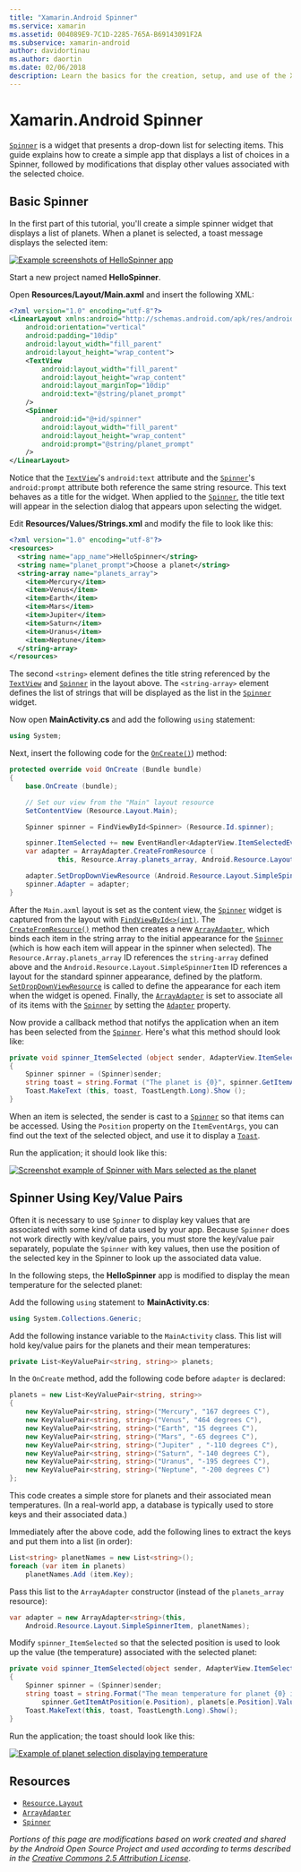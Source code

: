```yaml
---
title: "Xamarin.Android Spinner"
ms.service: xamarin
ms.assetid: 004089E9-7C1D-2285-765A-B69143091F2A
ms.subservice: xamarin-android
author: davidortinau
ms.author: daortin
ms.date: 02/06/2018
description: Learn the basics for the creation, setup, and use of the Xamarin.Android Spinner with supporting information and screenshots.
---
```


# Xamarin.Android Spinner

[`Spinner`](xref:Android.Widget.Spinner)
is a widget that presents a drop-down list for selecting items. This 
guide explains how to create a simple app that displays a list of 
choices in a Spinner, followed by modifications that display other
values associated with the selected choice.

## Basic Spinner

In the first part of this tutorial, you'll create a simple spinner
widget that displays a list of planets. When a planet is selected, a
toast message displays the selected item:

[![Example screenshots of HelloSpinner app](spinner-images/01-example-screenshots-sml.png)](spinner-images/01-example-screenshots.png#lightbox)

Start a new project named **HelloSpinner**.

Open **Resources/Layout/Main.axml** and insert the following XML:

```xml
<?xml version="1.0" encoding="utf-8"?>
<LinearLayout xmlns:android="http://schemas.android.com/apk/res/android"
    android:orientation="vertical"
    android:padding="10dip"
    android:layout_width="fill_parent"
    android:layout_height="wrap_content">
    <TextView
        android:layout_width="fill_parent"
        android:layout_height="wrap_content"
        android:layout_marginTop="10dip"
        android:text="@string/planet_prompt"
    />
    <Spinner
        android:id="@+id/spinner"
        android:layout_width="fill_parent"
        android:layout_height="wrap_content"
        android:prompt="@string/planet_prompt"
    />
</LinearLayout>
```

Notice that the
[`TextView`](xref:Android.Widget.TextView)'s `android:text`
attribute and the
[`Spinner`](xref:Android.Widget.Spinner)'s `android:prompt`
attribute both reference the same string resource. This text
behaves as a title for the widget. When applied to the
[`Spinner`](xref:Android.Widget.Spinner), the title text will
appear in the selection dialog that appears upon selecting the
widget.

Edit **Resources/Values/Strings.xml** and modify the file to look
like this:

```xml
<?xml version="1.0" encoding="utf-8"?>
<resources>
  <string name="app_name">HelloSpinner</string>
  <string name="planet_prompt">Choose a planet</string>
  <string-array name="planets_array">
    <item>Mercury</item>
    <item>Venus</item>
    <item>Earth</item>
    <item>Mars</item>
    <item>Jupiter</item>
    <item>Saturn</item>
    <item>Uranus</item>
    <item>Neptune</item>
  </string-array>
</resources>
```

The second `<string>` element defines the title string referenced
by the
[`TextView`](xref:Android.Widget.TextView) and
[`Spinner`](xref:Android.Widget.Spinner) in the layout above.
The `<string-array>` element defines the list of strings that will
be displayed as the list in the
[`Spinner`](xref:Android.Widget.Spinner) widget.

Now open **MainActivity.cs** and add the following `using`
statement:

```csharp
using System;
```

Next, insert the following code for the
[`OnCreate()`](xref:Android.App.Activity.OnCreate*))
method:

```csharp
protected override void OnCreate (Bundle bundle)
{
    base.OnCreate (bundle);

    // Set our view from the "Main" layout resource
    SetContentView (Resource.Layout.Main);

    Spinner spinner = FindViewById<Spinner> (Resource.Id.spinner);

    spinner.ItemSelected += new EventHandler<AdapterView.ItemSelectedEventArgs> (spinner_ItemSelected);
    var adapter = ArrayAdapter.CreateFromResource (
            this, Resource.Array.planets_array, Android.Resource.Layout.SimpleSpinnerItem);

    adapter.SetDropDownViewResource (Android.Resource.Layout.SimpleSpinnerDropDownItem);
    spinner.Adapter = adapter;
}
```

After the `Main.axml` layout is set as the content view, the
[`Spinner`](xref:Android.Widget.Spinner) widget is captured
from the layout with
[`FindViewById<>(int)`](xref:Android.App.Activity.FindViewById*).
The
[`CreateFromResource()`](xref:Android.Widget.ArrayAdapter.CreateFromResource*)
method then creates a new
[`ArrayAdapter`](xref:Android.Widget.ArrayAdapter), which
binds each item in the string array to the initial appearance for
the
[`Spinner`](xref:Android.Widget.Spinner) (which is how each
item will appear in the spinner when selected). The
`Resource.Array.planets_array` ID references the `string-array`
defined above and the `Android.Resource.Layout.SimpleSpinnerItem`
ID references a layout for the standard spinner appearance, defined
by the platform.
[`SetDropDownViewResource`](xref:Android.Widget.ArrayAdapter.SetDropDownViewResource*)
is called to define the appearance for each item when the widget is
opened. Finally, the
[`ArrayAdapter`](xref:Android.Widget.ArrayAdapter) is set to
associate all of its items with the
[`Spinner`](xref:Android.Widget.Spinner) by setting the
[`Adapter`](xref:Android.Widget.ArrayAdapter) property.

Now provide a callback method that notifys the application when an
item has been selected from the
[`Spinner`](xref:Android.Widget.Spinner). Here's what this
method should look like:

```csharp
private void spinner_ItemSelected (object sender, AdapterView.ItemSelectedEventArgs e)
{
    Spinner spinner = (Spinner)sender;
    string toast = string.Format ("The planet is {0}", spinner.GetItemAtPosition (e.Position));
    Toast.MakeText (this, toast, ToastLength.Long).Show ();
}
```

When an item is selected, the sender is cast to a
[`Spinner`](xref:Android.Widget.Spinner) so that items can be
accessed. Using the `Position` property on the `ItemEventArgs`, you
can find out the text of the selected object, and use it to display
a
[`Toast`](xref:Android.Widget.Toast).

Run the application; it should look like this:

[![Screenshot example of Spinner with Mars selected as the planet](spinner-images/02-basic-example-sml.png)](spinner-images/02-basic-example.png#lightbox)

## Spinner Using Key/Value Pairs

Often it is necessary to use `Spinner` to display key values that are
associated with some kind of data used by your app. Because `Spinner`
does not work directly with key/value pairs, you must store the
key/value pair separately, populate the `Spinner` with key values, then
use the position of the selected key in the Spinner to look up the
associated data value. 

In the following steps, the **HelloSpinner** app is modified to display
the mean temperature for the selected planet:

Add the following `using` statement to **MainActivity.cs**:

```csharp
using System.Collections.Generic;
```

Add the following instance variable to the `MainActivity` class.
This list will hold key/value pairs for the planets and their mean
temperatures:

```csharp
private List<KeyValuePair<string, string>> planets;
```

In the `OnCreate` method, add the following code before
`adapter` is declared:

```csharp
planets = new List<KeyValuePair<string, string>>
{
    new KeyValuePair<string, string>("Mercury", "167 degrees C"),
    new KeyValuePair<string, string>("Venus", "464 degrees C"),
    new KeyValuePair<string, string>("Earth", "15 degrees C"),
    new KeyValuePair<string, string>("Mars", "-65 degrees C"),
    new KeyValuePair<string, string>("Jupiter" , "-110 degrees C"),
    new KeyValuePair<string, string>("Saturn", "-140 degrees C"),
    new KeyValuePair<string, string>("Uranus", "-195 degrees C"),
    new KeyValuePair<string, string>("Neptune", "-200 degrees C")
};
```

This code creates a simple store for planets and their
associated mean temperatures. (In a real-world app, a database
is typically used to store keys and their associated data.)

Immediately after the above code, add the following lines to
extract the keys and put them into a list (in order):

```csharp
List<string> planetNames = new List<string>();
foreach (var item in planets)
    planetNames.Add (item.Key);
```

Pass this list to the `ArrayAdapter` constructor (instead of the
`planets_array` resource):

```csharp
var adapter = new ArrayAdapter<string>(this,
    Android.Resource.Layout.SimpleSpinnerItem, planetNames);
```

Modify `spinner_ItemSelected` so that the selected position is used
to look up the value (the temperature) associated with the selected
planet:

```csharp
private void spinner_ItemSelected(object sender, AdapterView.ItemSelectedEventArgs e)
{
    Spinner spinner = (Spinner)sender;
    string toast = string.Format("The mean temperature for planet {0} is {1}",
        spinner.GetItemAtPosition(e.Position), planets[e.Position].Value);
    Toast.MakeText(this, toast, ToastLength.Long).Show();
}
```

Run the application; the toast should look like this:

[![Example of planet selection displaying temperature](spinner-images/03-keyvalue-example-sml.png)](spinner-images/03-keyvalue-example.png#lightbox)

## Resources

- [`Resource.Layout`](xref:Android.Resource.Layout)
- [`ArrayAdapter`](xref:Android.Widget.ArrayAdapter)
- [`Spinner`](xref:Android.Widget.Spinner)

*Portions of this page are modifications based on work created and shared by the
Android Open Source Project and used according to terms described in the*
[*Creative Commons 2.5 Attribution License*](https://creativecommons.org/licenses/by/2.5/).
